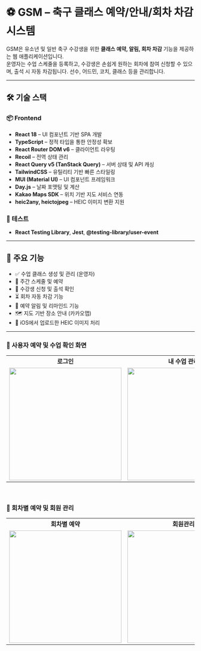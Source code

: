 # ⚽ GSM – 축구 클래스 예약/안내/회차 차감 시스템

GSM은 유소년 및 일반 축구 수강생을 위한 **클래스 예약, 알림, 회차 차감** 기능을 제공하는 웹 애플리케이션입니다.  
운영자는 수업 스케줄을 등록하고, 수강생은 손쉽게 원하는 회차에 참여 신청할 수 있으며, 출석 시 자동 차감됩니다.
선수, 어드민, 코치, 클래스 등을 관리합니다.

---

## 🛠️ 기술 스택

### 📦 Frontend

- **React 18** – UI 컴포넌트 기반 SPA 개발
- **TypeScript** – 정적 타입을 통한 안정성 확보
- **React Router DOM v6** – 클라이언트 라우팅
- **Recoil** – 전역 상태 관리
- **React Query v5 (TanStack Query)** – 서버 상태 및 API 캐싱
- **TailwindCSS** – 유틸리티 기반 빠른 스타일링
- **MUI (Material UI)** – UI 컴포넌트 프레임워크
- **Day.js** – 날짜 포맷팅 및 계산
- **Kakao Maps SDK** – 위치 기반 지도 서비스 연동
- **heic2any, heictojpeg** – HEIC 이미지 변환 지원

### 🧪 테스트

- **React Testing Library**, **Jest**, **@testing-library/user-event**

---

## 🚀 주요 기능

- ✅ 수업 클래스 생성 및 관리 (운영자)
- 📅 주간 스케줄 및 예약
- 👥 수강생 신청 및 출석 확인
- ⏳ 회차 자동 차감 기능
- 🔔 예약 알림 및 리마인드 기능
- 🗺️ 지도 기반 장소 안내 (카카오맵)
- 📸 iOS에서 업로드한 HEIC 이미지 처리

---



<h3>📍 사용자 예약 및 수업 확인 화면</h3>
<table>
  <tr>
    <td align="center"><strong>로그인</strong></td>
    <td align="center"><strong>내 수업 관리</strong></td>
  </tr>
  <tr>
    <td><img src="https://github.com/user-attachments/assets/5377c1b2-43c7-498e-b81d-02b1e00c74c1" width="300"/></td>
    <td><img src="https://github.com/user-attachments/assets/4ec1c402-9aa6-4598-b308-41232faf1c36" width="300"/></td>
  </tr>
</table>

<br/>

<h3>📍 회차별 예약 및 회원 관리</h3>
<table>
  <tr>
    <td align="center"><strong>회차별 예약</strong></td>
    <td align="center"><strong>회원관리</strong></td>
  </tr>
  <tr>
    <td><img src="https://github.com/user-attachments/assets/29bc7fad-1e35-4791-a2ea-50b637541dfa" width="300"/></td>
    <td><img src="https://github.com/user-attachments/assets/0dd0ecba-59e8-4aa8-a78f-cfb024a46ada" width="300"/></td>
  </tr>
</table>
